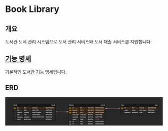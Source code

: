 # Book Library

## 개요
도서관 도서 관리 시스템으로 도서 관리 서비스와 도서 대출 서비스를 지원합니다.

## [기능 명세](./docs/specification.md)  
기본적인 도서관 기능 명세입니다.

## ERD
![ERD](./docs/erd.png)